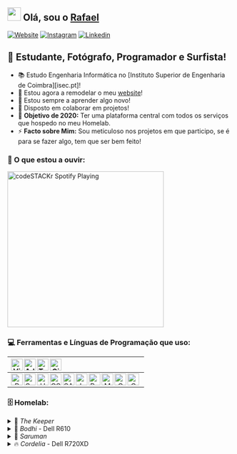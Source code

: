 ## <img src="https://raw.githubusercontent.com/MartinHeinz/MartinHeinz/master/wave.gif" width="30px"> Olá, sou o [Rafael][website]

[![Website](https://img.shields.io/static/v1?label=website&message=Abrir&style=for-the-badge&url=https%3A%2F%2Frafaeljesusaraiva.pt)](https://rafaeljesusaraiva.pt)
[![Instagram](https://img.shields.io/static/v1?label=Instagram&message=Abrir&style=for-the-badge&color=orange&url=https%3A%2F%2Finstagram.com%2Frafaeljesusaraiva)][instagram]
[![Linkedin](https://img.shields.io/static/v1?label=LinkedIn&message=Abrir&style=for-the-badge&color=blue&url=https%3A%2F%2Fwww.linkedin.com%2Fin%2Frafaeljesusaraiva&2F)][linkedin]

## 💁  Estudante, Fotógrafo, Programador e Surfista!

- 📚  Estudo Engenharia Informática no [Instituto Superior de Engenharia de Coimbra][isec.pt]!
- 🔭  Estou agora a remodelar o meu [website][website]!
- 🌱  Estou sempre a aprender algo novo!
- 👯  Disposto em colaborar em projetos!
- 🥅  __Objetivo de 2020:__ Ter uma plataforma central com todos os serviços que hospedo no meu Homelab.
- ⚡  __Facto sobre Mim:__ Sou meticuloso nos projetos em que participo, se é para se fazer algo, tem que ser bem feito!

### 🎼  O que estou a ouvir:
[<img src="https://novatorem.rafaeljesusaraiva.vercel.app/api/spotify-playing" alt="codeSTACKr Spotify Playing" width="350" />](https://open.spotify.com/user/11121529647)

### 💻  Ferramentas e Línguas de Programação que uso:

|<img align="left" alt="Visual Studio Code" width="26px" src="https://cdn.jsdelivr.net/npm/simple-icons@v3/icons/visualstudiocode.svg" /><img align="left" alt="Adobe XD" width="26px" src="https://cdn.jsdelivr.net/npm/simple-icons@v3/icons/adobexd.svg" /><img align="left" alt="Terminal" width="26px" src="https://cdn.jsdelivr.net/npm/simple-icons@v3/icons/linux.svg" /><img align="left" alt="GitHub" width="26px" src="https://cdn.jsdelivr.net/npm/simple-icons@v3/icons/github.svg" />|
|:-:|
|<img align="left" alt="PHP" width="26px" src="https://cdn.jsdelivr.net/npm/simple-icons@v3/icons/php.svg" /><img align="left" alt="Symfony" width="26px" src="https://cdn.jsdelivr.net/npm/simple-icons@v3/icons/symfony.svg" /><img align="left" alt="HTML5" width="26px" src="https://cdn.jsdelivr.net/npm/simple-icons@v3/icons/html5.svg" /><img align="left" alt="CSS3" width="26px" src="https://cdn.jsdelivr.net/npm/simple-icons@v3/icons/css3.svg" /><img align="left" alt="SASS" width="26px" src="https://cdn.jsdelivr.net/npm/simple-icons@v3/icons/sass.svg" /><img align="left" alt="Javascript" width="26px" src="https://cdn.jsdelivr.net/npm/simple-icons@v3/icons/javascript.svg" /><img align="left" alt="React" width="26px" src="https://cdn.jsdelivr.net/npm/simple-icons@v3/icons/react.svg" /><img align="left" alt="MySQL" width="26px" src="https://cdn.jsdelivr.net/npm/simple-icons@v3/icons/mysql.svg" /><img align="left" alt="C" width="26px" src="https://cdn.jsdelivr.net/npm/simple-icons@v3/icons/c.svg" /><img align="left" alt="C++" width="26px" src="https://cdn.jsdelivr.net/npm/simple-icons@v3/icons/cplusplus.svg" />|

### 🗄  Homelab:

<details>
	<summary> 🎩 <em>The Keeper</em></summary>
    
	- Specs:
		- Intel Pentium G3220
		- 16GB RAM
		- 4-portas Gigabit NIC
		- [Caixa Rackmount](https://www.ipc.in-win.com/rackmount-chassis-iw-rf100)

	- Hospedeiro Proxmox
		- Proxy NGINX
		- Apache Webserver
		- Controlador Unifi
		- Pi-Hole & Wireguard (VPN)
		- Media Center & Downloader
</details>
<details>
	<summary> 👾 <em>Bodhi</em> - Dell R610</summary>

	- Hospedeiro ESXI
</details>
<details>
	<summary> 🤖 <em>Saruman</em></summary>
    
	- Specs:
		- ???

	- Hospedeiro UnRaid
        - Espaço de Armazenamento (?)
</details>
<details>
	<summary> 🔥 <em>Cordelia</em> - Dell R720XD</summary>

	- Windows Server 2019
</details>

<!--
### :zap: Estatísticas do Github:
<img align="left" alt="Rafael's Github Stats" src="https://github-readme-stats.rafaeljesusaraiva.vercel.app/api?username=rafaeljesusaraiva&show_icons=true&hide_border=true" />
-->
<br/>

[website]: https://rafaeljesusaraiva.pt
[instagram]: https://instagram.com/rafaeljesusaraiva
[linkedin]: https://www.linkedin.com/in/rafaeljesusaraiva/

